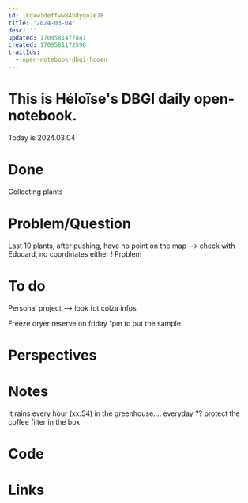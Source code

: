 ```yaml
---
id: lkdxwldeffww84b8yqo7e78
title: '2024-03-04'
desc: ''
updated: 1709581477841
created: 1709581172598
traitIds:
  - open-notebook-dbgi-hcoen
---
```

# This is Héloïse's DBGI daily open-notebook.

Today is 2024.03.04

# Done
Collecting plants 
# Problem/Question
Last 10 plants, after pushing, have no point on the map --> check with Edouard, no coordinates either ! Problem 
# To do 
Personal project --> look fot colza infos

Freeze dryer reserve on friday 1pm to put the sample 
# Perspectives
 
# Notes
It rains every hour (xx:54) in the greenhouse.... everyday ?? protect the coffee filter in the box
# Code

# Links